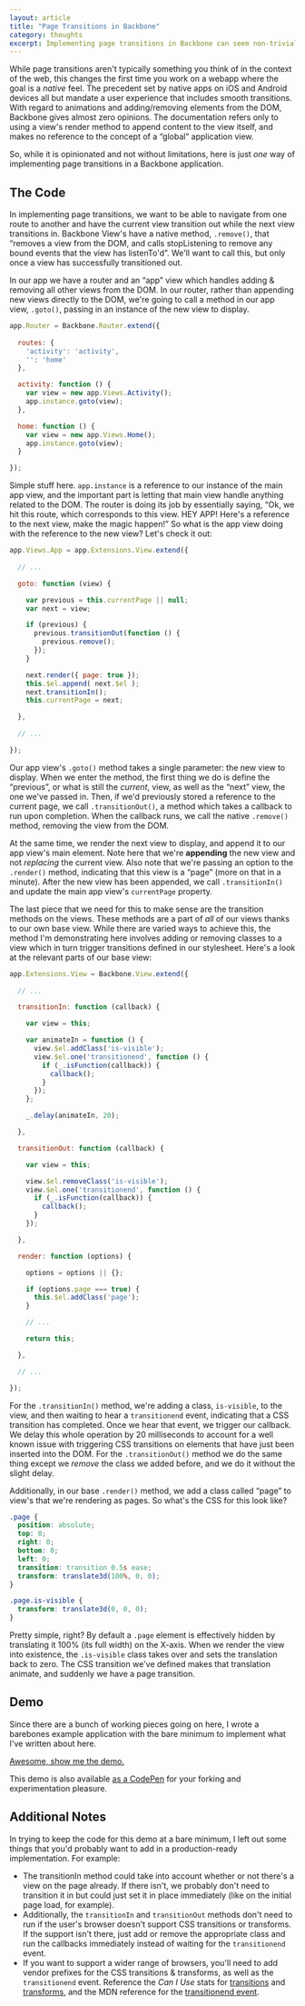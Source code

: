 ```yaml
---
layout: article
title: "Page Transitions in Backbone"
category: thoughts
excerpt: Implementing page transitions in Backbone can seem non-trivial given the overall lack of opinion that Backbone provides. Here's an opinionated way to implement transitions by adding/removing CSS classes and leveraging CSS transitions.
---
```

While page transitions aren't typically something you think of in the context of the web, this changes the first time you work on a webapp where the goal is a *native* feel. The precedent set by native apps on iOS and Android devices all but mandate a user experience that includes smooth transitions. With regard to animations and adding/removing elements from the DOM, Backbone gives almost zero opinions. The documentation refers only to using a view's render method to append content to the view itself, and makes no reference to the concept of a “global” application view.

So, while it is opinionated and not without limitations, here is just *one* way of implementing page transitions in a Backbone application.

## The Code

In implementing page transitions, we want to be able to navigate from one route to another and have the current view transition out while the next view transitions in. Backbone View's have a native method, ```.remove()```, that “removes a view from the DOM, and calls stopListening to remove any bound events that the view has listenTo'd”. We'll want to call this, but only once a view has successfully transitioned out. 

In our app we have a router and an “app” view which handles adding & removing all other views from the DOM. In our router, rather than appending new views directly to the DOM, we're going to call a method in our app view, ```.goto()```, passing in an instance of the new view to display.

``` javascript
app.Router = Backbone.Router.extend({
  
  routes: {
    'activity': 'activity',
    '': 'home'
  },

  activity: function () {
    var view = new app.Views.Activity();
    app.instance.goto(view);
  },

  home: function () {
    var view = new app.Views.Home();
    app.instance.goto(view);
  }

});
```

Simple stuff here. ```app.instance``` is a reference to our instance of the main app view, and the important part is letting that main view handle anything related to the DOM. The router is doing its job by essentially saying, “Ok, we hit this route, which corresponds to this view. HEY APP! Here's a reference to the next view, make the magic happen!” So what is the app view doing with the reference to the new view? Let's check it out:

``` javascript
app.Views.App = app.Extensions.View.extend({
  
  // ...

  goto: function (view) {

    var previous = this.currentPage || null;
    var next = view;

    if (previous) {
      previous.transitionOut(function () {
        previous.remove();
      });
    }

    next.render({ page: true });
    this.$el.append( next.$el );
    next.transitionIn();
    this.currentPage = next;

  },
  
  // ...  

});
```

Our app view's ```.goto()``` method takes a single parameter: the new view to display. When we enter the method, the first thing we do is define the “previous”, or what is still the *current*, view, as well as the “next” view, the one we've passed in. Then, if we'd previously stored a reference to the current page, we call ```.transitionOut()```, a method which takes a callback to run upon completion. When the callback runs, we call the native ```.remove()``` method, removing the view from the DOM.

At the same time, we render the next view to display, and append it to our app view's main element. Note here that we're **appending** the new view and not *replacing* the current view. Also note that we're passing an option to the ```.render()``` method, indicating that this view is a “page” (more on that in a minute). After the new view has been appended, we call ```.transitionIn()``` and update the main app view's ```currentPage``` property.

The last piece that we need for this to make sense are the transition methods on the views. These methods are a part of *all* of our views thanks to our own base view. While there are varied ways to achieve this, the method I'm demonstrating here involves adding or removing classes to a view which in turn trigger transitions defined in our stylesheet. Here's a look at the relevant parts of our base view:

``` javascript
app.Extensions.View = Backbone.View.extend({
  
  // ...

  transitionIn: function (callback) {

    var view = this;

    var animateIn = function () {
      view.$el.addClass('is-visible');
      view.$el.one('transitionend', function () {
        if (_.isFunction(callback)) {
          callback();
        }
      });
    };

    _.delay(animateIn, 20);

  },

  transitionOut: function (callback) {

    var view = this;

    view.$el.removeClass('is-visible');
    view.$el.one('transitionend', function () {
      if (_.isFunction(callback)) {
        callback();
      }
    });

  },

  render: function (options) {

    options = options || {};

    if (options.page === true) {
      this.$el.addClass('page');
    }

    // ...

    return this;

  },

  // ...

});
```

For the ```.transitionIn()``` method, we're adding a class, ```is-visible```, to the view, and then waiting to hear a ```transitionend``` event, indicating that a CSS transition has completed. Once we hear that event, we trigger our callback. We delay this whole operation by 20 milliseconds to account for a well known issue with triggering CSS transitions on elements that have just been inserted into the DOM. For the ```.transitionOut()``` method we do the same thing except we *remove* the class we added before, and we do it without the slight delay.

Additionally, in our base ```.render()``` method, we add a class called “page” to view's that we're rendering as pages. So what's the CSS for this look like?

``` css
.page {
  position: absolute;
  top: 0;
  right: 0;
  bottom: 0;
  left: 0;
  transition: transition 0.5s ease;
  transform: translate3d(100%, 0, 0);
}

.page.is-visible {
  transform: translate3d(0, 0, 0);
}
```

Pretty simple, right? By default a ```.page``` element is effectively hidden by translating it 100% (its full width) on the X-axis. When we render the view into existence, the ```.is-visible``` class takes over and sets the translation back to zero. The CSS transition we've defined makes that translation animate, and suddenly we have a page transition.

## Demo

Since there are a bunch of working pieces going on here, I wrote a barebones example application with the bare minimum to implement what I've written about here.

[Awesome, show me the demo.](/labs/backbone-page-transitions)

This demo is also available [as a CodePen](http://codepen.io/mikefowler/pen/Aiyfj) for your forking and experimentation pleasure.

## Additional Notes

In trying to keep the code for this demo at a bare minimum, I left out some things that you'd probably want to add in a production-ready implementation. For example:

* The transitionIn method could take into account whether or not there's a view on the page already. If there isn't, we probably don't need to transition it in but could just set it in place immediately (like on the initial page load, for example).
* Additionally, the ```transitionIn``` and ```transitionOut``` methods don't need to run if the user's browser doesn't support CSS transitions or transforms. If the support isn't there, just add or remove the appropriate class and run the callbacks immediately instead of waiting for the ```transitionend``` event.
* If you want to support a wider range of browsers, you'll need to add vendor prefixes for the CSS transitions & transforms, as well as the ```transitionend``` event. Reference the *Can I Use* stats for [transitions](http://caniuse.com/#search=transition) and [transforms](http://caniuse.com/#search=transform), and the MDN reference for the [transitionend event](https://developer.mozilla.org/en-US/docs/Web/Reference/Events/transitionend).